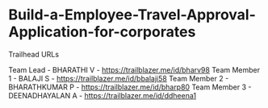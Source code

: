 # Build-a-Employee-Travel-Approval-Application-for-corporates

Trailhead URLs

Team Lead - BHARATHI V - https://trailblazer.me/id/bharv98
Team Member 1 - BALAJI S -   https://trailblazer.me/id/bbalaji58
Team Member 2 - BHARATHKUMAR P - https://trailblazer.me/id/bharp80
Team Member 3 - DEENADHAYALAN A - https://trailblazer.me/id/ddheena1
